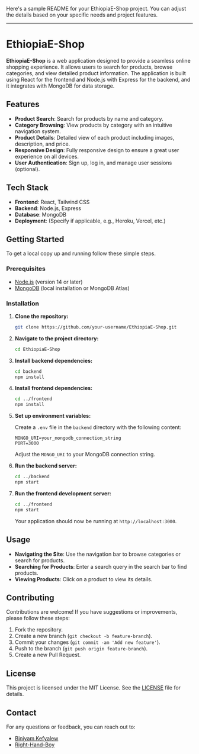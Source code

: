 Here's a sample README for your EthiopiaE-Shop project. You can adjust the details based on your specific needs and project features.

---

# EthiopiaE-Shop

**EthiopiaE-Shop** is a web application designed to provide a seamless online shopping experience. It allows users to search for products, browse categories, and view detailed product information. The application is built using React for the frontend and Node.js with Express for the backend, and it integrates with MongoDB for data storage.

## Features

- **Product Search**: Search for products by name and category.
- **Category Browsing**: View products by category with an intuitive navigation system.
- **Product Details**: Detailed view of each product including images, description, and price.
- **Responsive Design**: Fully responsive design to ensure a great user experience on all devices.
- **User Authentication**: Sign up, log in, and manage user sessions (optional).

## Tech Stack

- **Frontend**: React, Tailwind CSS
- **Backend**: Node.js, Express
- **Database**: MongoDB
- **Deployment**: (Specify if applicable, e.g., Heroku, Vercel, etc.)

## Getting Started

To get a local copy up and running follow these simple steps.

### Prerequisites

- [Node.js](https://nodejs.org/) (version 14 or later)
- [MongoDB](https://www.mongodb.com/try/download/community) (local installation or MongoDB Atlas)

### Installation

1. **Clone the repository:**

   ```bash
   git clone https://github.com/your-username/EthiopiaE-Shop.git
   ```

2. **Navigate to the project directory:**

   ```bash
   cd EthiopiaE-Shop
   ```

3. **Install backend dependencies:**

   ```bash
   cd backend
   npm install
   ```

4. **Install frontend dependencies:**

   ```bash
   cd ../frontend
   npm install
   ```

5. **Set up environment variables:**

   Create a `.env` file in the `backend` directory with the following content:

   ```
   MONGO_URI=your_mongodb_connection_string
   PORT=3000
   ```

   Adjust the `MONGO_URI` to your MongoDB connection string.

6. **Run the backend server:**

   ```bash
   cd ../backend
   npm start
   ```

7. **Run the frontend development server:**

   ```bash
   cd ../frontend
   npm start
   ```

   Your application should now be running at `http://localhost:3000`.

## Usage

- **Navigating the Site**: Use the navigation bar to browse categories or search for products.
- **Searching for Products**: Enter a search query in the search bar to find products.
- **Viewing Products**: Click on a product to view its details.

## Contributing

Contributions are welcome! If you have suggestions or improvements, please follow these steps:

1. Fork the repository.
2. Create a new branch (`git checkout -b feature-branch`).
3. Commit your changes (`git commit -am 'Add new feature'`).
4. Push to the branch (`git push origin feature-branch`).
5. Create a new Pull Request.

## License

This project is licensed under the MIT License. See the [LICENSE](LICENSE) file for details.

## Contact

For any questions or feedback, you can reach out to:

- [Biniyam Kefyalew](mailto:biniyamkefyalew1@gmail.com)
- [Right-Hand-Boy](https://github.com/right-hand-boy)
